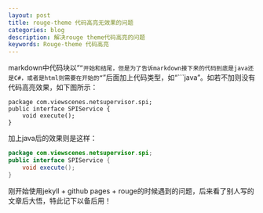 ```yaml
---
layout: post
title: rouge-theme 代码高亮无效果的问题
categories: blog
description: 解决rouge theme代码高亮的问题
keywords: Rouge-theme 代码高亮
---
```

markdown中代码块以“```”开始和结尾，但是为了告诉markdown接下来的代码到底是java还是C#，或者是html则需要在开始的“```”后面加上代码类型，如“```java”。如若不加则没有代码高亮效果，如下图所示：

```
package com.viewscenes.netsupervisor.spi;
public interface SPIService {
    void execute();
}
```

加上java后的效果则是这样：

```java
package com.viewscenes.netsupervisor.spi;
public interface SPIService {
    void execute();
}
```

刚开始使用jekyll + github pages + rouge的时候遇到的问题，后来看了别人写的文章后大悟，特此记下以备后用！